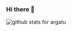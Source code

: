 ### Hi there 👋

<img  src="https://github-readme-stats.vercel.app/api?username=argatu&show_icons=true&icon_color=0366d6&bg_color=ffffff&hide_title=true" alt="github stats for argatu">
